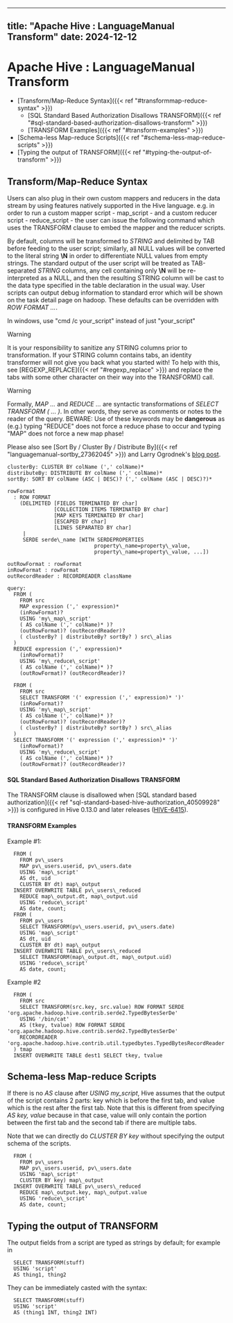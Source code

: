 ---

title: "Apache Hive : LanguageManual Transform"
date: 2024-12-12
----------------

# Apache Hive : LanguageManual Transform

* [Transform/Map-Reduce Syntax]({{< ref "#transformmap-reduce-syntax" >}})
  + [SQL Standard Based Authorization Disallows TRANSFORM]({{< ref "#sql-standard-based-authorization-disallows-transform" >}})
  + [TRANSFORM Examples]({{< ref "#transform-examples" >}})
* [Schema-less Map-reduce Scripts]({{< ref "#schema-less-map-reduce-scripts" >}})
* [Typing the output of TRANSFORM]({{< ref "#typing-the-output-of-transform" >}})

## Transform/Map-Reduce Syntax

Users can also plug in their own custom mappers and reducers in the data stream by using features natively supported in the Hive language. e.g. in order to run a custom mapper script - map\_script - and a custom reducer script - reduce\_script - the user can issue the following command which uses the TRANSFORM clause to embed the mapper and the reducer scripts.

By default, columns will be transformed to *STRING* and delimited by TAB before feeding to the user script; similarly, all NULL values will be converted to the literal string **\N** in order to differentiate NULL values from empty strings. The standard output of the user script will be treated as TAB-separated *STRING* columns, any cell containing only **\N** will be re-interpreted as a NULL, and then the resulting STRING column will be cast to the data type specified in the table declaration in the usual way. User scripts can output debug information to standard error which will be shown on the task detail page on hadoop. These defaults can be overridden with *ROW FORMAT ...*.

In windows, use "cmd /c your\_script" instead of just "your\_script"

Warning

It is your responsibility to sanitize any STRING columns prior to transformation. If your STRING column contains tabs, an identity transformer will not give you back what you started with! To help with this, see [REGEXP\_REPLACE]({{< ref "#regexp\_replace" >}}) and replace the tabs with some other character on their way into the TRANSFORM() call.

Warning

Formally, *MAP ...* and *REDUCE ...* are syntactic transformations of *SELECT TRANSFORM ( ... )*. In other words, they serve as comments or notes to the reader of the query. BEWARE: Use of these keywords may be **dangerous** as (e.g.) typing "REDUCE" does not force a reduce phase to occur and typing "MAP" does not force a new map phase!

Please also see [Sort By / Cluster By / Distribute By]({{< ref "languagemanual-sortby_27362045" >}}) and Larry Ogrodnek's [blog post](http://dev.bizo.com/2009/10/hive-map-reduce-in-java.html).

```
clusterBy: CLUSTER BY colName (',' colName)*
distributeBy: DISTRIBUTE BY colName (',' colName)*
sortBy: SORT BY colName (ASC | DESC)? (',' colName (ASC | DESC)?)*

rowFormat
  : ROW FORMAT
    (DELIMITED [FIELDS TERMINATED BY char] 
               [COLLECTION ITEMS TERMINATED BY char]
               [MAP KEYS TERMINATED BY char]
               [ESCAPED BY char]
               [LINES SEPARATED BY char]
     | 
     SERDE serde\_name [WITH SERDEPROPERTIES 
                            property\_name=property\_value, 
                            property\_name=property\_value, ...])

outRowFormat : rowFormat
inRowFormat : rowFormat
outRecordReader : RECORDREADER className

query:
  FROM (
    FROM src
    MAP expression (',' expression)*
    (inRowFormat)?
    USING 'my\_map\_script'
    ( AS colName (',' colName)* )?
    (outRowFormat)? (outRecordReader)?
    ( clusterBy? | distributeBy? sortBy? ) src\_alias
  )
  REDUCE expression (',' expression)*
    (inRowFormat)?
    USING 'my\_reduce\_script'
    ( AS colName (',' colName)* )?
    (outRowFormat)? (outRecordReader)?

  FROM (
    FROM src
    SELECT TRANSFORM '(' expression (',' expression)* ')'
    (inRowFormat)?
    USING 'my\_map\_script'
    ( AS colName (',' colName)* )?
    (outRowFormat)? (outRecordReader)?
    ( clusterBy? | distributeBy? sortBy? ) src\_alias
  )
  SELECT TRANSFORM '(' expression (',' expression)* ')'
    (inRowFormat)? 
    USING 'my\_reduce\_script'
    ( AS colName (',' colName)* )?
    (outRowFormat)? (outRecordReader)?

```

#### SQL Standard Based Authorization Disallows TRANSFORM

The TRANSFORM clause is disallowed when [SQL standard based authorization]({{< ref "sql-standard-based-hive-authorization_40509928" >}}) is configured in Hive 0.13.0 and later releases ([HIVE-6415](https://issues.apache.org/jira/browse/HIVE-6415)).

#### TRANSFORM Examples

Example #1:

```
  FROM (
    FROM pv\_users
    MAP pv\_users.userid, pv\_users.date
    USING 'map\_script'
    AS dt, uid
    CLUSTER BY dt) map\_output
  INSERT OVERWRITE TABLE pv\_users\_reduced
    REDUCE map\_output.dt, map\_output.uid
    USING 'reduce\_script'
    AS date, count;
  FROM (
    FROM pv\_users
    SELECT TRANSFORM(pv\_users.userid, pv\_users.date)
    USING 'map\_script'
    AS dt, uid
    CLUSTER BY dt) map\_output
  INSERT OVERWRITE TABLE pv\_users\_reduced
    SELECT TRANSFORM(map\_output.dt, map\_output.uid)
    USING 'reduce\_script'
    AS date, count;

```

Example #2

```
  FROM (
    FROM src
    SELECT TRANSFORM(src.key, src.value) ROW FORMAT SERDE 'org.apache.hadoop.hive.contrib.serde2.TypedBytesSerDe'
    USING '/bin/cat'
    AS (tkey, tvalue) ROW FORMAT SERDE 'org.apache.hadoop.hive.contrib.serde2.TypedBytesSerDe'
    RECORDREADER 'org.apache.hadoop.hive.contrib.util.typedbytes.TypedBytesRecordReader'
  ) tmap
  INSERT OVERWRITE TABLE dest1 SELECT tkey, tvalue

```

## Schema-less Map-reduce Scripts

If there is no *AS* clause after *USING my\_script*, Hive assumes that the output of the script contains 2 parts: key which is before the first tab, and value which is the rest after the first tab. Note that this is different from specifying *AS key, value* because in that case, value will only contain the portion between the first tab and the second tab if there are multiple tabs.

Note that we can directly do *CLUSTER BY key* without specifying the output schema of the scripts.

```
  FROM (
    FROM pv\_users
    MAP pv\_users.userid, pv\_users.date
    USING 'map\_script'
    CLUSTER BY key) map\_output
  INSERT OVERWRITE TABLE pv\_users\_reduced
    REDUCE map\_output.key, map\_output.value
    USING 'reduce\_script'
    AS date, count;

```

## Typing the output of TRANSFORM

The output fields from a script are typed as strings by default; for example in

```
  SELECT TRANSFORM(stuff)
  USING 'script'
  AS thing1, thing2

```

They can be immediately casted with the syntax:

```
  SELECT TRANSFORM(stuff)
  USING 'script'
  AS (thing1 INT, thing2 INT)

```

